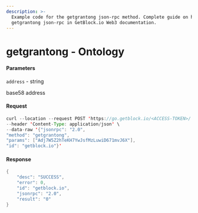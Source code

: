 ```yaml
---
description: >-
  Example code for the getgrantong json-rpc method. Сomplete guide on how to use
  getgrantong json-rpc in GetBlock.io Web3 documentation.
---
```


# getgrantong - Ontology

#### Parameters

`address` - string

base58 address

#### Request

```java
curl --location --request POST 'https://go.getblock.io/<ACCESS-TOKEN>/' \
--header 'Content-Type: application/json' \ 
--data-raw '{"jsonrpc": "2.0",
"method": "getgrantong",
"params": ["Adj7W5Z2hTeKH7YwJsfMzLuwiD671mvJ6X"],
"id": "getblock.io"}'
```

#### Response

```java
{
    "desc": "SUCCESS",
    "error": 0,
    "id": "getblock.io",
    "jsonrpc": "2.0",
    "result": "0"
}
```
